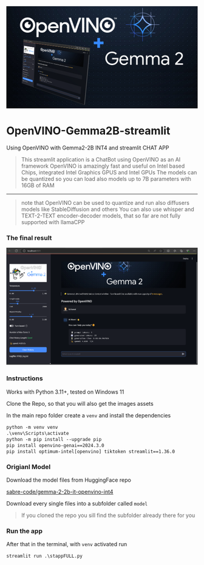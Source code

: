 <img src='https://github.com/fabiomatricardi/OpenVINO-Gemma2B-streamlit/blob/main/logo.png' width=900>

# OpenVINO-Gemma2B-streamlit

Using OpenVINO with Gemma2-2B INT4 and streamlit CHAT APP
> This streamlit application is a ChatBot using OpenVINO as an AI framework
> OpenVINO is amazingly fast and useful on Intel based Chips, integrated Intel Graphics GPUS and Intel GPUs
> The models can be quantized so you can load also models up to 7B parameters with 16GB of RAM

---

> note that OpenVINO can be used to quantize and run also diffusers models like StableDiffusion and others
> You can also use whisper and TEXT-2-TEXT encoder-decoder models, that so far are not fully supported with llamaCPP


### The final result
<img src='https://github.com/fabiomatricardi/OpenVINO-Gemma2B-streamlit/blob/main/interface.png' width=900>




### Instructions
Works with Python 3.11+, tested on Windows 11

Clone the Repo, so that you will also get the images assets

In the main repo folder create a `venv` and install the dependencies
```
python -m venv venv
.\venv\Scripts\activate
python -m pip install --upgrade pip
pip install openvino-genai==2024.3.0
pip install optimum-intel[openvino] tiktoken streamlit==1.36.0
```

### Origianl Model
Download the model files from HuggingFace repo

[sabre-code/gemma-2-2b-it-openvino-int4
](https://huggingface.co/sabre-code/gemma-2-2b-it-openvino-int4)

Download every single files into a subfolder called `model`
>If you cloned the repo you sill find the subfolder already there for you


### Run the app
After that in the terminal, with `venv` activated run
```
streamlit run .\stappFULL.py
```










